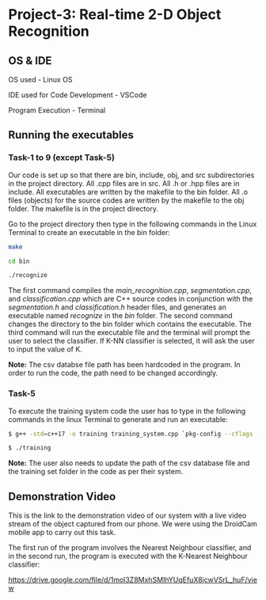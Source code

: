 
# Project-3: Real-time 2-D Object Recognition 

## **OS & IDE**

OS used - Linux OS

IDE used for Code Development - VSCode

Program Execution - Terminal 

## **Running the executables**

### **Task-1 to 9 (except Task-5)**

Our code is set up so that there are bin, include, obj, and src subdirectories in the project directory. All .cpp files are in src.  All .h or .hpp files are in include. All executables are written by the makefile to the bin folder. All .o files (objects) for the source codes are written by the makefile to the obj folder. The makefile is in the project directory. 

Go to the project directory then type in the following commands in the Linux Terminal to create an executable in the bin folder:

```bash
make

cd bin

./recognize 
```

The first command compiles the *main_recognition.cpp*, *segmentation.cpp*, and *classification.cpp* which are C++ source codes in conjunction with the *segmentation.h* and *classification.h* header files, and generates an executable named *recognize* in the *bin* folder. The second command changes the directory to the bin folder which contains the executable. The third command will run the executable file and the terminal will prompt the user to select the classifier. If K-NN classifier is selected, it will ask the user to input the value of K. 

**Note:** The csv databse file path has been hardcoded in the program. In order to run the code, the path need to be changed accordingly.   

### **Task-5**

To execute the training system code the user has to type in the following commands in the linux Terminal to generate and run an executable:

```bash
$ g++ -std=c++17 -o training training_system.cpp `pkg-config --cflags --libs opencv4`

$ ./training
```

**Note:** The user also needs to update the path of the csv database file and the training set folder in the code as per their system. 

## **Demonstration Video**

This is the link to the demonstration video of our system with a live video stream of the object captured from our phone. We were using the DroidCam mobile app to carry out this task. 

The first run of the program involves the Nearest Neighbour classifier, and in the second run, the program is executed with the K-Nearest Neighbour classifier:

https://drive.google.com/file/d/1mol3Z8MxhSMIhYUqEfuX8jcwVSrL_huF/view